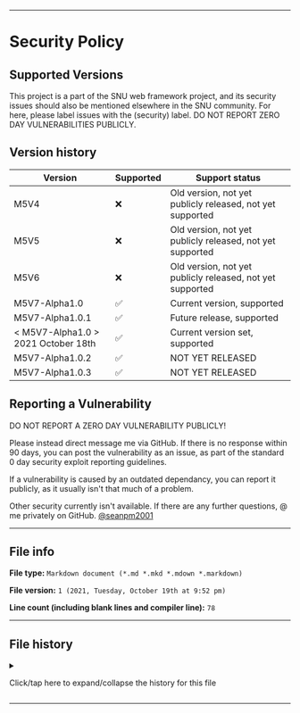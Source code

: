 
***

# Security Policy

## Supported Versions

This project is a part of the SNU web framework project, and its security issues should also be mentioned elsewhere in the SNU community. For here, please label issues with the (security) label. DO NOT REPORT ZERO DAY VULNERABILITIES PUBLICLY.

## Version history

| Version | Supported          | Support status |
| ------- | ------------------ |-----------------|
| M5V4 | :x: | Old version, not yet publicly released, not yet supported |
| M5V5 | :x: | Old version, not yet publicly released, not yet supported |
| M5V6 | :x: | Old version, not yet publicly released, not yet supported |
| M5V7-Alpha1.0   | :white_check_mark: | Current version, supported |
| M5V7-Alpha1.0.1   | :white_check_mark: | Future release, supported |
| < M5V7-Alpha1.0 > 2021 October 18th   | :white_check_mark:                | Current version set, supported |
| M5V7-Alpha1.0.2 | :white_check_mark: | NOT YET RELEASED |
| M5V7-Alpha1.0.3 | :white_check_mark: | NOT YET RELEASED |

## Reporting a Vulnerability

DO NOT REPORT A ZERO DAY VULNERABILITY PUBLICLY!

Please instead direct message me via GitHub. If there is no response within 90 days, you can post the vulnerability as an issue, as part of the standard 0 day security exploit reporting guidelines.

If a vulnerability is caused by an outdated dependancy, you can report it publicly, as it usually isn't that much of a problem.

Other security currently isn't available. If there are any further questions, @ me privately on GitHub. [@seanpm2001](https://github.com/seanpm2001/)

***

## File info

**File type:** `Markdown document (*.md *.mkd *.mdown *.markdown)`

**File version:** `1 (2021, Tuesday, October 19th at 9:52 pm)`

**Line count (including blank lines and compiler line):** `78`

***

## File history

<details><summary><p>Click/tap here to expand/collapse the history for this file</p></summary>

**Version 1 (2021, Tuesday, October 19th at 9:52 pm)**

> Changes:

> * Started the file

> * Added the supported versions section

> * Added the version history section (accounting for the first 84/85 versions)

> * Added the reporting a vulnerability section

> * Added the file info section

> * Added the file history section

> * No other changes in version 1

**Version 2 (Coming soon)**

> Changes:

> * Coming soon!

> * No other changes in version 2

</details>

***
